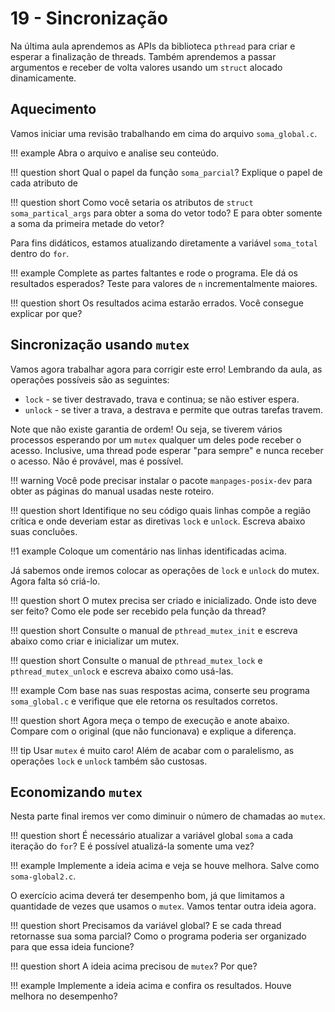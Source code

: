 # 19 - Sincronização

Na última aula aprendemos as APIs da biblioteca `pthread` para criar e esperar a finalização de threads. Também aprendemos a passar argumentos e receber de volta valores usando um `struct` alocado dinamicamente. 

## Aquecimento

Vamos iniciar uma revisão trabalhando em cima do arquivo `soma_global.c`. 

!!! example
    Abra o arquivo e analise seu conteúdo.

!!! question short
    Qual o papel da função `soma_parcial`?  Explique o papel de cada atributo de 

!!! question short
    Como você setaria os atributos de `struct soma_partical_args` para obter a soma do vetor todo? E para obter somente a soma da primeira metade do vetor?

Para fins didáticos, estamos atualizando diretamente a variável `soma_total` dentro do `for`. 

!!! example
    Complete as partes faltantes e rode o programa. Ele dá os resultados esperados? Teste para valores de `n` incrementalmente maiores.

!!! question short
    Os resultados acima estarão errados. Você consegue explicar por que?

## Sincronização usando `mutex`

Vamos agora trabalhar agora para corrigir este erro! Lembrando da aula, as operações possíveis são as seguintes:

* `lock` - se tiver destravado, trava e continua; se não estiver espera.
* `unlock` - se tiver a trava, a destrava e permite que outras tarefas travem.

Note que não existe garantia de ordem! Ou seja, se tiverem vários processos esperando por um `mutex` qualquer um deles pode receber o acesso. Inclusive, uma thread pode esperar "para sempre" e nunca receber o acesso. Não é provável, mas é possível.

!!! warning
    Você pode precisar instalar o pacote `manpages-posix-dev` para obter as páginas do manual usadas neste roteiro.

!!! question short
    Identifique no seu código quais linhas compõe a região crítica e onde deveriam estar as diretivas `lock` e `unlock`. Escreva abaixo suas concluões.

!!1 example
     Coloque um comentário nas linhas identificadas acima. 

Já sabemos onde iremos colocar as operações de `lock` e `unlock` do mutex. Agora falta só criá-lo. 

!!! question short 
    O mutex precisa ser criado e inicializado. Onde isto deve ser feito? Como ele pode ser recebido pela função da thread?

!!! question short 
    Consulte o manual de `pthread_mutex_init` e escreva abaixo como criar e inicializar um mutex. 


!!! question short
    Consulte o manual de `pthread_mutex_lock` e `pthread_mutex_unlock` e escreva abaixo como usá-las.
    
!!! example
    Com base nas suas respostas acima, conserte seu programa `soma_global.c` e verifique que ele retorna os resultados corretos. 

!!! question short
    Agora meça o tempo de execução e anote abaixo. Compare com o original (que não funcionava) e explique a diferença.

!!! tip 
    Usar `mutex` é muito caro! Além de acabar com o paralelismo, as operações `lock` e `unlock` também são custosas.
    
## Economizando `mutex`

Nesta parte final iremos ver como diminuir o número de chamadas ao `mutex`.

!!! question short
    É necessário atualizar a variável global `soma` a cada iteração do `for`? E é possível atualizá-la somente uma vez?
    
!!! example
    Implemente a ideia acima e veja se houve melhora. Salve como `soma-global2.c`.

O exercício acima deverá ter desempenho bom, já que limitamos a quantidade de vezes que usamos o `mutex`. Vamos tentar outra ideia agora.

!!! question  short
    Precisamos da variável global? E se cada thread retornasse sua soma parcial? Como o programa poderia ser organizado para que essa ideia funcione? 

!!! question short
    A ideia acima precisou de `mutex`? Por que?

!!! example
    Implemente a ideia acima e confira os resultados. Houve melhora no desempenho?  


<!--
# Parte 2 - semáforos

Usamos `mutex` quando precisamos criar regiões de **exclusão mútua** onde somente uma thread pode entrar por vez. Esta restrição é muito forte e não contempla outro caso muito comum em programação concorrente: sincronização de threads. Ou seja, o objetivo não é proteger o acesso a dados compartilhados, mas sim impor restrições no progresso das threads de maneira que elas estejam sempre em uma situação válida. Para isto trabalharemos com **semáforos**, que são um mecanismo de sincronização mais sofisticado e geral usado para que threads sincronizem seu progresso e possam executar **em paralelo**.

**Definição**: duas tarefas podem ser feitas em paralelo se

1. elas não compartilham absolutamente nenhuma informação.
1. elas compartilham informação mas possuem **mecanismos de sincronização** de tal maneira que **toda ordem de execução possível** de suas instruções resulte no mesmo resultado final.

**Semáforos** ajudam a criar programas no segundo caso. Nesta aula iremos olhar o caso mais simples de sincronização: duas threads combinam de só progredirem quando chegarem em um certo ponto do programa.

## Rendez-vous

A expressão *Rendez-vous* significa, literalmente, *encontro* em francês. Ela é usada para marcar um horário para duas ou mais pessoas se encontrarem. No contexto de sincronização de tarefas, ele também é usado para nomear o problema de sincronização mais simples: duas threads rodando funções distintas precisam se sincronizar no meio de suas funções.

![Tarefas sincronizadas usando um RDV](rdv.svg){width=400px}

As partes A e B podem ser feitas em qualquer ordem, mas ambas obrigatoriamente devem ocorrer antes de iniciar a execução de C e D. Note que C e D também podem ser feitas em qualquer ordem.

<div class="alert"> Quando dizemos que duas tarefas podem ser feitas em qualquer ordem não quer dizer que elas possam ser feitas em paralelo! Apenas estamos dizendo que A inteira pode ocorrer antes ou depois de B inteira e os resultados serão os mesmos.  </div>

\newpage

**Exercício**: Marque abaixo as ordens de execução possíveis para as partes A, B, C e D.

1. A C B D
1. A B C D
1. B D A C
1. B A D C
1. B A C D

Vamos fazer a solução do RDV no papel primeiro.

**Inicialização**: Preencha aqui quantos semáforos serão usados, seus nomes e valores iniciais. \vspace{3em}

**Sua solução**: Indique abaixo em quais quadrados azuis você usaria seus semáforos para resolver o RDV. Você pode usar mais de um semáforo em um mesmo quadrado e pode deixar os outros vazios.

## Semáforos POSIX

A página `sem_overview` do manual contém um resumo do uso de semáforos. A partir de seu conteúdo responda as questões abaixo.

**Exercício**: Qual o tipo de variável usada para guardar um semáforo? Quais funções são usadas para criar e destruir cada tipo de semáforo? \vspace{5em}

**Exercício**: Quais as funções usadas para incrementar e decrementar um semáforo? \vspace{5em}

**Exercício**: Implemente (do zero) um programa que cria duas threads e as sincroniza usando *RDV*. Ambas deverão fazer um `print` antes e um depois do ponto de encontro.

# Parte 3 - Entrega

**Exercício**: adapte o exercício da soma do vetor para calcular também a variância. Percebam que agora temos duas partes que tem uma relação de dependência:

1. Computar a soma (divida em duas partes)
1. Computar a variância (que depende da soma)

Use *RDV* para sincronizar as duas threads e você deverá implementar tudo na função

```
void *computa_media_variancia(void *)
```

Salve sua solução em um arquivo `var1.c` e entregue via blackboard.
-->
